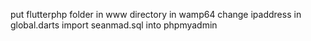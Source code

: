 put flutterphp folder in www directory in wamp64
change ipaddress in global.darts
import seanmad.sql into phpmyadmin
